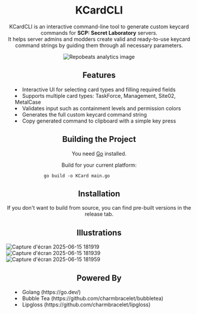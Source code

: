 <h1 align="center">KCardCLI</h1>

<p align="center">
  KCardCLI is an interactive command-line tool to generate custom keycard commands for <strong>SCP: Secret Laboratory</strong> servers.<br/>
  It helps server admins and modders create valid and ready-to-use keycard command strings by guiding them through all necessary parameters.
</p>

<p align="center">
  <img src="https://repobeats.axiom.co/api/embed/7ac5eab2201227aa7bfd9d3d931b22fd0959b577.svg" alt="Repobeats analytics image" />
</p>

<h2 align="center">Features</h2>

<ul align="left" style="list-style-position: inside; max-width: 600px; margin: auto;">
  <li>Interactive UI for selecting card types and filling required fields</li>
  <li>Supports multiple card types: TaskForce, Management, Site02, MetalCase</li>
  <li>Validates input such as containment levels and permission colors</li>
  <li>Generates the full custom keycard command string</li>
  <li>Copy generated command to clipboard with a simple key press</li>
</ul>

<h2 align="center">Building the Project</h2>

<p align="center">
  You need <a href="https://golang.org/dl/" target="_blank" rel="noopener noreferrer">Go</a> installed.
</p>

<p align="center">
  Build for your current platform:
</p>

<pre style="max-width: 300px; margin: auto;">
<code>go build -o KCard main.go</code>
</pre>

<h2 align="center">Installation</h2>

<p align="center">
  If you don't want to build from source, you can find pre-built versions in the release tab.
</p>

<h2 align="center">Illustrations</h2>

![Capture d'écran 2025-06-15 181919](https://github.com/user-attachments/assets/4ffdfc68-750a-40de-9cda-811df12521da)
![Capture d'écran 2025-06-15 181939](https://github.com/user-attachments/assets/7fa5525e-1c55-4c6a-87bb-64961de0c925)
![Capture d'écran 2025-06-15 181959](https://github.com/user-attachments/assets/87e75ed0-6084-4298-bf40-126d6ed6373c)

<h2 align="center">Powered By</h2>

<ul align="left" style="list-style-position: inside; max-width: 600px; margin: auto;">
  <li>Golang (https://go.dev/)</li>
  <li>Bubble Tea (https://github.com/charmbracelet/bubbletea)</li>
  <li>Lipgloss (https://github.com/charmbracelet/lipgloss)</li>
</ul>
